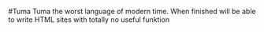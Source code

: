#Tuma
Tuma the worst language of modern time.
When finished will be able to write HTML sites with totally no useful funktion
